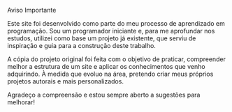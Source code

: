 Aviso Importante

Este site foi desenvolvido como parte do meu processo de aprendizado em programação. Sou um programador iniciante e, para me aprofundar nos estudos, utilizei como base um projeto já existente, que serviu de inspiração e guia para a construção deste trabalho.

A cópia do projeto original foi feita com o objetivo de praticar, compreender melhor a estrutura de um site e aplicar os conhecimentos que venho adquirindo. À medida que evoluo na área, pretendo criar meus próprios projetos autorais e mais personalizados.

Agradeço a compreensão e estou sempre aberto a sugestões para melhorar!


